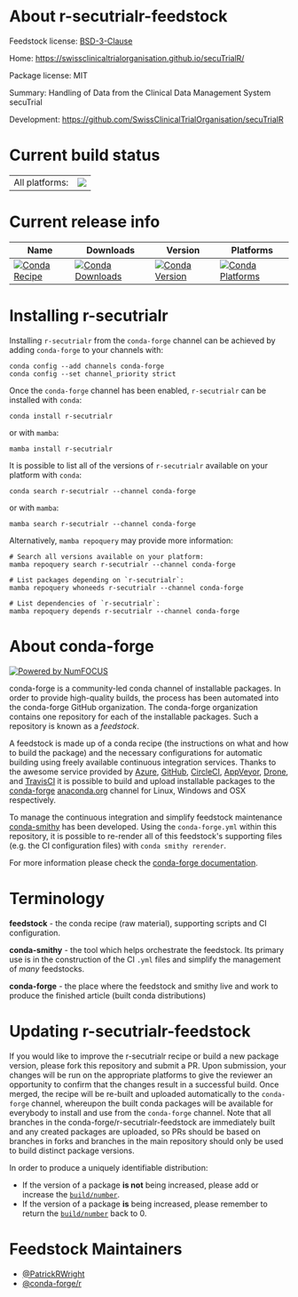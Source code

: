 About r-secutrialr-feedstock
============================

Feedstock license: [BSD-3-Clause](https://github.com/conda-forge/r-secutrialr-feedstock/blob/main/LICENSE.txt)

Home: https://swissclinicaltrialorganisation.github.io/secuTrialR/

Package license: MIT

Summary: Handling of Data from the Clinical Data Management System secuTrial

Development: https://github.com/SwissClinicalTrialOrganisation/secuTrialR

Current build status
====================


<table><tr><td>All platforms:</td>
    <td>
      <a href="https://dev.azure.com/conda-forge/feedstock-builds/_build/latest?definitionId=9514&branchName=main">
        <img src="https://dev.azure.com/conda-forge/feedstock-builds/_apis/build/status/r-secutrialr-feedstock?branchName=main">
      </a>
    </td>
  </tr>
</table>

Current release info
====================

| Name | Downloads | Version | Platforms |
| --- | --- | --- | --- |
| [![Conda Recipe](https://img.shields.io/badge/recipe-r--secutrialr-green.svg)](https://anaconda.org/conda-forge/r-secutrialr) | [![Conda Downloads](https://img.shields.io/conda/dn/conda-forge/r-secutrialr.svg)](https://anaconda.org/conda-forge/r-secutrialr) | [![Conda Version](https://img.shields.io/conda/vn/conda-forge/r-secutrialr.svg)](https://anaconda.org/conda-forge/r-secutrialr) | [![Conda Platforms](https://img.shields.io/conda/pn/conda-forge/r-secutrialr.svg)](https://anaconda.org/conda-forge/r-secutrialr) |

Installing r-secutrialr
=======================

Installing `r-secutrialr` from the `conda-forge` channel can be achieved by adding `conda-forge` to your channels with:

```
conda config --add channels conda-forge
conda config --set channel_priority strict
```

Once the `conda-forge` channel has been enabled, `r-secutrialr` can be installed with `conda`:

```
conda install r-secutrialr
```

or with `mamba`:

```
mamba install r-secutrialr
```

It is possible to list all of the versions of `r-secutrialr` available on your platform with `conda`:

```
conda search r-secutrialr --channel conda-forge
```

or with `mamba`:

```
mamba search r-secutrialr --channel conda-forge
```

Alternatively, `mamba repoquery` may provide more information:

```
# Search all versions available on your platform:
mamba repoquery search r-secutrialr --channel conda-forge

# List packages depending on `r-secutrialr`:
mamba repoquery whoneeds r-secutrialr --channel conda-forge

# List dependencies of `r-secutrialr`:
mamba repoquery depends r-secutrialr --channel conda-forge
```


About conda-forge
=================

[![Powered by
NumFOCUS](https://img.shields.io/badge/powered%20by-NumFOCUS-orange.svg?style=flat&colorA=E1523D&colorB=007D8A)](https://numfocus.org)

conda-forge is a community-led conda channel of installable packages.
In order to provide high-quality builds, the process has been automated into the
conda-forge GitHub organization. The conda-forge organization contains one repository
for each of the installable packages. Such a repository is known as a *feedstock*.

A feedstock is made up of a conda recipe (the instructions on what and how to build
the package) and the necessary configurations for automatic building using freely
available continuous integration services. Thanks to the awesome service provided by
[Azure](https://azure.microsoft.com/en-us/services/devops/), [GitHub](https://github.com/),
[CircleCI](https://circleci.com/), [AppVeyor](https://www.appveyor.com/),
[Drone](https://cloud.drone.io/welcome), and [TravisCI](https://travis-ci.com/)
it is possible to build and upload installable packages to the
[conda-forge](https://anaconda.org/conda-forge) [anaconda.org](https://anaconda.org/)
channel for Linux, Windows and OSX respectively.

To manage the continuous integration and simplify feedstock maintenance
[conda-smithy](https://github.com/conda-forge/conda-smithy) has been developed.
Using the ``conda-forge.yml`` within this repository, it is possible to re-render all of
this feedstock's supporting files (e.g. the CI configuration files) with ``conda smithy rerender``.

For more information please check the [conda-forge documentation](https://conda-forge.org/docs/).

Terminology
===========

**feedstock** - the conda recipe (raw material), supporting scripts and CI configuration.

**conda-smithy** - the tool which helps orchestrate the feedstock.
                   Its primary use is in the construction of the CI ``.yml`` files
                   and simplify the management of *many* feedstocks.

**conda-forge** - the place where the feedstock and smithy live and work to
                  produce the finished article (built conda distributions)


Updating r-secutrialr-feedstock
===============================

If you would like to improve the r-secutrialr recipe or build a new
package version, please fork this repository and submit a PR. Upon submission,
your changes will be run on the appropriate platforms to give the reviewer an
opportunity to confirm that the changes result in a successful build. Once
merged, the recipe will be re-built and uploaded automatically to the
`conda-forge` channel, whereupon the built conda packages will be available for
everybody to install and use from the `conda-forge` channel.
Note that all branches in the conda-forge/r-secutrialr-feedstock are
immediately built and any created packages are uploaded, so PRs should be based
on branches in forks and branches in the main repository should only be used to
build distinct package versions.

In order to produce a uniquely identifiable distribution:
 * If the version of a package **is not** being increased, please add or increase
   the [``build/number``](https://docs.conda.io/projects/conda-build/en/latest/resources/define-metadata.html#build-number-and-string).
 * If the version of a package **is** being increased, please remember to return
   the [``build/number``](https://docs.conda.io/projects/conda-build/en/latest/resources/define-metadata.html#build-number-and-string)
   back to 0.

Feedstock Maintainers
=====================

* [@PatrickRWright](https://github.com/PatrickRWright/)
* [@conda-forge/r](https://github.com/conda-forge/r/)


